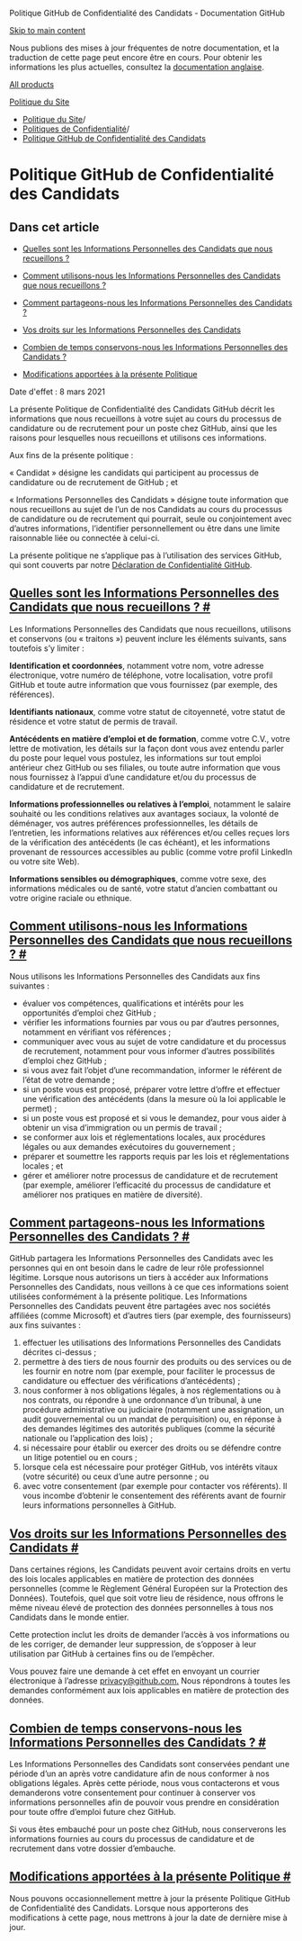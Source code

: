 Politique GitHub de Confidentialité des Candidats - Documentation GitHub

[Skip to main content](#main-content)

Nous publions des mises à jour fréquentes de notre documentation, et la traduction de cette page peut encore être en cours. Pour obtenir les informations les plus actuelles, consultez la [documentation anglaise](/en).

[All products](/fr)

[Politique du Site](/fr/site-policy)

* [Politique du Site](/fr/site-policy)/
* [Politiques de Confidentialité](/fr/site-policy/privacy-policies)/
* [Politique GitHub de Confidentialité des Candidats](/fr/site-policy/privacy-policies/github-candidate-privacy-policy)

Politique GitHub de Confidentialité des Candidats
==========

Dans cet article
----------

* [Quelles sont les Informations Personnelles des Candidats que nous recueillons ?](#what-candidate-personal-information-do-we-collect)

* [Comment utilisons-nous les Informations Personnelles des Candidats que nous recueillons ?](#how-do-we-use-the-candidate-personal-information-we-collect)

* [Comment partageons-nous les Informations Personnelles des Candidats ?](#how-do-we-share-your-candidate-personal-information)

* [Vos droits sur les Informations Personnelles des Candidats](#your-rights-to-your-candidate-personal-information)

* [Combien de temps conservons-nous les Informations Personnelles des Candidats ?](#how-long-do-we-retain-your-candidate-personal-information)

* [Modifications apportées à la présente Politique](#changes-to-this-policy)

Date d'effet : 8 mars 2021

La présente Politique de Confidentialité des Candidats GitHub décrit les informations que nous recueillons à votre sujet au cours du processus de candidature ou de recrutement pour un poste chez GitHub, ainsi que les raisons pour lesquelles nous recueillons et utilisons ces informations.

Aux fins de la présente politique :

« Candidat » désigne les candidats qui participent au processus de candidature ou de recrutement de GitHub ; et

« Informations Personnelles des Candidats » désigne toute information que nous recueillons au sujet de l’un de nos Candidats au cours du processus de candidature ou de recrutement qui pourrait, seule ou conjointement avec d’autres informations, l’identifier personnellement ou être dans une limite raisonnable liée ou connectée à celui-ci.

La présente politique ne s’applique pas à l’utilisation des services GitHub, qui sont couverts par notre [Déclaration de Confidentialité GitHub](/fr/site-policy/privacy-policies/github-privacy-statement).

[Quelles sont les Informations Personnelles des Candidats que nous recueillons ? #](#what-candidate-personal-information-do-we-collect)
----------

Les Informations Personnelles des Candidats que nous recueillons, utilisons et conservons (ou « traitons ») peuvent inclure les éléments suivants, sans toutefois s’y limiter :

**Identification et coordonnées**, notamment votre nom, votre adresse électronique, votre numéro de téléphone, votre localisation, votre profil GitHub et toute autre information que vous fournissez (par exemple, des références).

**Identifiants nationaux**, comme votre statut de citoyenneté, votre statut de résidence et votre statut de permis de travail.

**Antécédents en matière d’emploi et de formation**, comme votre C.V., votre lettre de motivation, les détails sur la façon dont vous avez entendu parler du poste pour lequel vous postulez, les informations sur tout emploi antérieur chez GitHub ou ses filiales, ou toute autre information que vous nous fournissez à l’appui d’une candidature et/ou du processus de candidature et de recrutement.

**Informations professionnelles ou relatives à l’emploi**, notamment le salaire souhaité ou les conditions relatives aux avantages sociaux, la volonté de déménager, vos autres préférences professionnelles, les détails de l’entretien, les informations relatives aux références et/ou celles reçues lors de la vérification des antécédents (le cas échéant), et les informations provenant de ressources accessibles au public (comme votre profil LinkedIn ou votre site Web).

**Informations sensibles ou démographiques**, comme votre sexe, des informations médicales ou de santé, votre statut d’ancien combattant ou votre origine raciale ou ethnique.

[Comment utilisons-nous les Informations Personnelles des Candidats que nous recueillons ? #](#how-do-we-use-the-candidate-personal-information-we-collect)
----------

Nous utilisons les Informations Personnelles des Candidats aux fins suivantes :

* évaluer vos compétences, qualifications et intérêts pour les opportunités d’emploi chez GitHub ;
* vérifier les informations fournies par vous ou par d’autres personnes, notamment en vérifiant vos références ;
* communiquer avec vous au sujet de votre candidature et du processus de recrutement, notamment pour vous informer d’autres possibilités d’emploi chez GitHub ;
* si vous avez fait l’objet d’une recommandation, informer le référent de l’état de votre demande ;
* si un poste vous est proposé, préparer votre lettre d’offre et effectuer une vérification des antécédents (dans la mesure où la loi applicable le permet) ;
* si un poste vous est proposé et si vous le demandez, pour vous aider à obtenir un visa d’immigration ou un permis de travail ;
* se conformer aux lois et réglementations locales, aux procédures légales ou aux demandes exécutoires du gouvernement ;
* préparer et soumettre les rapports requis par les lois et réglementations locales ; et
* gérer et améliorer notre processus de candidature et de recrutement (par exemple, améliorer l’efficacité du processus de candidature et améliorer nos pratiques en matière de diversité).

[Comment partageons-nous les Informations Personnelles des Candidats ? #](#how-do-we-share-your-candidate-personal-information)
----------

GitHub partagera les Informations Personnelles des Candidats avec les personnes qui en ont besoin dans le cadre de leur rôle professionnel légitime. Lorsque nous autorisons un tiers à accéder aux Informations Personnelles des Candidats, nous veillons à ce que ces informations soient utilisées conformément à la présente politique. Les Informations Personnelles des Candidats peuvent être partagées avec nos sociétés affiliées (comme Microsoft) et d’autres tiers (par exemple, des fournisseurs) aux fins suivantes :

1. effectuer les utilisations des Informations Personnelles des Candidats décrites ci-dessus ;
2. permettre à des tiers de nous fournir des produits ou des services ou de les fournir en notre nom (par exemple, pour faciliter le processus de candidature ou effectuer des vérifications d’antécédents) ;
3. nous conformer à nos obligations légales, à nos réglementations ou à nos contrats, ou répondre à une ordonnance d’un tribunal, à une procédure administrative ou judiciaire (notamment une assignation, un audit gouvernemental ou un mandat de perquisition) ou, en réponse à des demandes légitimes des autorités publiques (comme la sécurité nationale ou l’application des lois) ;
4. si nécessaire pour établir ou exercer des droits ou se défendre contre un litige potentiel ou en cours ;
5. lorsque cela est nécessaire pour protéger GitHub, vos intérêts vitaux (votre sécurité) ou ceux d’une autre personne ; ou
6. avec votre consentement (par exemple pour contacter vos référents). Il vous incombe d’obtenir le consentement des référents avant de fournir leurs informations personnelles à GitHub.

[Vos droits sur les Informations Personnelles des Candidats #](#your-rights-to-your-candidate-personal-information)
----------

Dans certaines régions, les Candidats peuvent avoir certains droits en vertu des lois locales applicables en matière de protection des données personnelles (comme le Règlement Général Européen sur la Protection des Données). Toutefois, quel que soit votre lieu de résidence, nous offrons le même niveau élevé de protection des données personnelles à tous nos Candidats dans le monde entier.

Cette protection inclut les droits de demander l’accès à vos informations ou de les corriger, de demander leur suppression, de s’opposer à leur utilisation par GitHub à certaines fins ou de l’empêcher.

Vous pouvez faire une demande à cet effet en envoyant un courrier électronique à l’adresse [privacy@github.com.](mailto:privacy@github.com.) Nous répondrons à toutes les demandes conformément aux lois applicables en matière de protection des données.

[Combien de temps conservons-nous les Informations Personnelles des Candidats ? #](#how-long-do-we-retain-your-candidate-personal-information)
----------

Les Informations Personnelles des Candidats sont conservées pendant une période d’un an après votre candidature afin de nous conformer à nos obligations légales. Après cette période, nous vous contacterons et vous demanderons votre consentement pour continuer à conserver vos informations personnelles afin de pouvoir vous prendre en considération pour toute offre d’emploi future chez GitHub.

Si vous êtes embauché pour un poste chez GitHub, nous conserverons les informations fournies au cours du processus de candidature et de recrutement dans votre dossier d’embauche.

[Modifications apportées à la présente Politique #](#changes-to-this-policy)
----------

Nous pouvons occasionnellement mettre à jour la présente Politique GitHub de Confidentialité des Candidats. Lorsque nous apporterons des modifications à cette page, nous mettrons à jour la date de dernière mise à jour.
